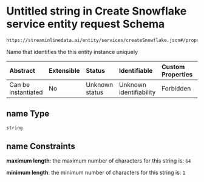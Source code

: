 # Untitled string in Create Snowflake service entity request Schema

```txt
https://streaminlinedata.ai/entity/services/createSnowflake.json#/properties/name
```

Name that identifies the this entity instance uniquely

| Abstract            | Extensible | Status         | Identifiable            | Custom Properties | Additional Properties | Access Restrictions | Defined In                                                                                      |
| :------------------ | :--------- | :------------- | :---------------------- | :---------------- | :-------------------- | :------------------ | :---------------------------------------------------------------------------------------------- |
| Can be instantiated | No         | Unknown status | Unknown identifiability | Forbidden         | Allowed               | none                | [createSnowflake.json*](../out/schema/api/services/createSnowflake.json "open original schema") |

## name Type

`string`

## name Constraints

**maximum length**: the maximum number of characters for this string is: `64`

**minimum length**: the minimum number of characters for this string is: `1`
